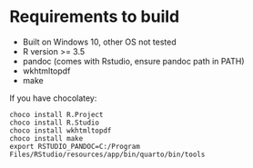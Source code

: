# Requirements to build

- Built on Windows 10, other OS not tested
- R version >= 3.5 
- pandoc (comes with Rstudio, ensure pandoc path in PATH)
- wkhtmltopdf
- make

If you have chocolatey: 

```
choco install R.Project
choco install R.Studio
choco install wkhtmltopdf
choco install make
export RSTUDIO_PANDOC=C:/Program Files/RStudio/resources/app/bin/quarto/bin/tools
```
